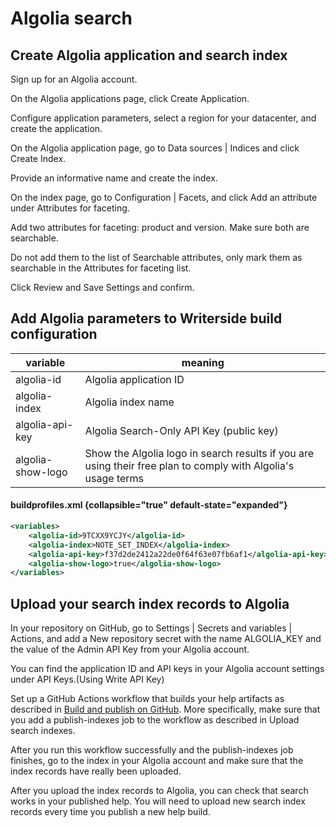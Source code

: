 # Algolia search

## Create Algolia application and search index

<procedure>
   <step>
      <p>Sign up for an Algolia account.</p>
   </step>
   <step>
      <p>On the Algolia applications page, click <control>Create Application</control>.</p>
      <p>Configure application parameters, select a region for your datacenter, and create the application.</p>
   </step>
   <step>
      <p>On the Algolia application page, go to <ui-path>Data sources | Indices</ui-path> and click <control>Create Index</control>.</p>
      <p>Provide an informative name and create the index.</p>
   </step>
   <step>
      <p>On the index page, go to <ui-path>Configuration | Facets</ui-path>, and click <control>Add an attribute</control> under <path>Attributes for faceting</path>.</p>
      <p>Add two attributes for faceting: <path>product</path> and <path>version</path>. Make sure both are searchable.</p>
      <p>Do not add them to the list of <path>Searchable attributes</path>, only mark them as <control>searchable</control> in the <path>Attributes for faceting</path> list.</p>
   </step>
   <step>
      <p>Click <control>Review and Save Settings</control> and confirm.</p>
   </step>
</procedure>

## Add Algolia parameters to Writerside build configuration
| variable          | meaning                                                                                                       |
|-------------------|---------------------------------------------------------------------------------------------------------------|
| algolia-id        | Algolia application ID                                                                                        |
| algolia-index     | Algolia index name                                                                                            |
| algolia-api-key   | Algolia Search-Only API Key (public key)                                                                      |
| algolia-show-logo | Show the Algolia logo in search results if you are using their free plan to comply with Algolia's usage terms |

#### buildprofiles.xml {collapsible="true" default-state="expanded"}
```xml
<variables>
    <algolia-id>9TCXX9YCJY</algolia-id>
    <algolia-index>NOTE_SET_INDEX</algolia-index>
    <algolia-api-key>f37d2de2412a22de0f64f63e07fb6af1</algolia-api-key>
    <algolia-show-logo>true</algolia-show-logo>
</variables>
```

## Upload your search index records to Algolia

<procedure>
   <step>
      <p>In your repository on GitHub, go to <ui-path>Settings | Secrets and variables | Actions</ui-path>, and add a <path>New repository secret</path> with the name <path>ALGOLIA_KEY</path> and the value of the Admin API Key from your Algolia account.</p>
      <p>You can find the application ID and API keys in your Algolia account settings under API Keys.(Using <path>Write API Key</path>)</p>
   </step>
   <step>
      <p>Set up a GitHub Actions workflow that builds your help artifacts as described in <a href="Build-and-publish-on-GitHub.md"><control>Build and publish on GitHub</control></a>. More specifically, make sure that you add a publish-indexes job to the workflow as described in <path>Upload search indexes</path>.</p>
   </step>
</procedure>

After you run this workflow successfully and the publish-indexes job finishes, go to the index in your Algolia account and make sure that the index records have really been uploaded.

After you upload the index records to Algolia, you can check that search works in your published help. You will need to upload new search index records every time you publish a new help build.

